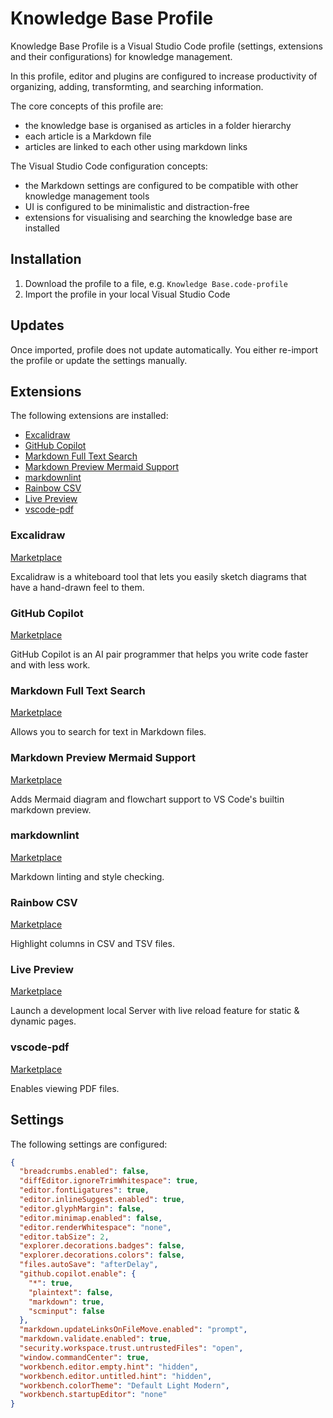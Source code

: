 # Knowledge Base Profile

Knowledge Base Profile is a Visual Studio Code profile (settings, extensions and their configurations) for knowledge management.

In this profile, editor and plugins are configured to increase productivity of organizing, adding, transformting, and searching information.

The core concepts of this profile are:

- the knowledge base is organised as articles in a folder hierarchy
- each article is a Markdown file
- articles are linked to each other using markdown links

The Visual Studio Code configuration concepts:

- the Markdown settings are configured to be compatible with other knowledge management tools
- UI is configured to be minimalistic and distraction-free
- extensions for visualising and searching the knowledge base are installed

## Installation

1. Download the profile to a file, e.g. `Knowledge Base.code-profile`
2. Import the profile in your local Visual Studio Code

## Updates

Once imported, profile does not update automatically. You either re-import the profile or update the settings manually.

## Extensions

The following extensions are installed:

- [Excalidraw](#excalidraw)
- [GitHub Copilot](#github-copilot)
- [Markdown Full Text Search](#markdown-full-text-search)
- [Markdown Preview Mermaid Support](#markdown-preview-mermaid-support)
- [markdownlint](#markdownlint)
- [Rainbow CSV](#rainbow-csv)
- [Live Preview](#live-preview)
- [vscode-pdf](#vscode-pdf)

### Excalidraw

[Marketplace](<https://marketplace.visualstudio.com/items?itemName=pomdtr.excalidraw-editor>)

Excalidraw is a whiteboard tool that lets you easily sketch diagrams that have a hand-drawn feel to them.

### GitHub Copilot

[Marketplace](<https://marketplace.visualstudio.com/items?itemName=GitHub.copilot>)

GitHub Copilot is an AI pair programmer that helps you write code faster and with less work.

### Markdown Full Text Search

[Marketplace](<https://marketplace.visualstudio.com/items?itemName=AlexandriteSoftware.markdown-search>)

Allows you to search for text in Markdown files.

### Markdown Preview Mermaid Support

[Marketplace](<https://marketplace.visualstudio.com/items?itemName=bierner.markdown-mermaid>)

Adds Mermaid diagram and flowchart support to VS Code's builtin markdown preview.

### markdownlint

[Marketplace](<https://marketplace.visualstudio.com/items?itemName=DavidAnson.vscode-markdownlint>)

Markdown linting and style checking.

### Rainbow CSV

[Marketplace](<https://marketplace.visualstudio.com/items?itemName=mechatroner.rainbow-csv>)

Highlight columns in CSV and TSV files.

### Live Preview

[Marketplace](<https://marketplace.visualstudio.com/items?itemName=ms-vscode.live-server>)

Launch a development local Server with live reload feature for static & dynamic pages.

### vscode-pdf

[Marketplace](<https://marketplace.visualstudio.com/items?itemName=tomoki1207.pdf>)

Enables viewing PDF files.

## Settings

The following settings are configured:

```json
{
  "breadcrumbs.enabled": false,
  "diffEditor.ignoreTrimWhitespace": true,
  "editor.fontLigatures": true,
  "editor.inlineSuggest.enabled": true,
  "editor.glyphMargin": false,
  "editor.minimap.enabled": false,
  "editor.renderWhitespace": "none",
  "editor.tabSize": 2,
  "explorer.decorations.badges": false,
  "explorer.decorations.colors": false,
  "files.autoSave": "afterDelay",
  "github.copilot.enable": {
    "*": true,
    "plaintext": false,
    "markdown": true,
    "scminput": false
  },
  "markdown.updateLinksOnFileMove.enabled": "prompt",
  "markdown.validate.enabled": true,
  "security.workspace.trust.untrustedFiles": "open",
  "window.commandCenter": true,
  "workbench.editor.empty.hint": "hidden",
  "workbench.editor.untitled.hint": "hidden",
  "workbench.colorTheme": "Default Light Modern",
  "workbench.startupEditor": "none"
}
```
